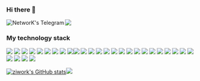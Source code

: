 ### Hi there 👋<!--, my telegram and my telegram bots-->

<a href="https://t.me/devops_engeener"><img align="left" alt="NetworK's Telegram" src="https://img.shields.io/badge/devops_engeener-black?style=social&logo=telegram&logoColor=blue" /></a>

<!--
Иконки тут:
https://simpleicons.org/?q=telegra

Бейджи тут:
https://shields.io/category/social


<a href="https://t.me/devops_tech_bot?start"><img align="left" alt="DevOps Tech Helper bot" src="https://img.shields.io/badge/devops_tech_bot-black?style=social&logo=telegram&logoColor=blue" /></a> <a href="https://github.com/ziwork/devops_tech_bot"><img align="left" alt="GitHub Keenetic DNS bot" src="https://img.shields.io/badge/repo-black?style=social&logo=github&logoColor=blue" /></a>


<a href="https://t.me/keenetic_dns_bot?start"><img align="left" alt="Keenetic DNS bot" src="https://img.shields.io/badge/keenetic_dns_bot-black?style=social&logo=telegram&logoColor=blue" /></a> <a href="https://github.com/ziwork/bypass_keenteic"><img align="left" alt="GitHub Keenetic DNS bot" src="https://img.shields.io/badge/repo-black?style=social&logo=github&logoColor=blue" /></a>

<!--
<a href="https://www.linkedin.com/in/znetwork/"><img align="left" alt="NetworK's LinkedIN" src="https://img.shields.io/badge/@znetwork-black?style=social&logo=linkedin&logoColor=blue" /></a>
-->
![](https://visitor-badge.glitch.me/badge?page_id=ziwork.ziwork)
<br/>

### My technology stack 
<img src="https://img.shields.io/badge/Linux-black?style=for-the-badge&logo=Linux&logoColor=blue" /> <img src="https://img.shields.io/badge/macOS-black?style=for-the-badge&logo=macOS&logoColor=green" /> <img src="https://img.shields.io/badge/Windows-black?style=for-the-badge&logo=Windows 11&logoColor=white" /> <img src="https://img.shields.io/badge/Ubuntu-black?style=for-the-badge&logo=Ubuntu&logoColor=orange" /> <img src="https://img.shields.io/badge/Debian-black?style=for-the-badge&logo=Debian&logoColor=pink" /> <img src="https://img.shields.io/badge/Ansible-black?style=for-the-badge&logo=Ansible&logoColor=white" /> <img src="https://img.shields.io/badge/Docker-black?style=for-the-badge&logo=Docker&logoColor=blue" /> <img src="https://img.shields.io/badge/Kubernetes-black?style=for-the-badge&logo=Kubernetes&logoColor=blue" /> <img src="https://img.shields.io/badge/Python-black?style=for-the-badge&logo=python&logoColor=yellow" /><img src="https://img.shields.io/badge/Bash-black?style=for-the-badge&logo=GNU Bash&logoColor=white" /> <img src="https://img.shields.io/badge/shell-black?style=for-the-badge&logo=Windows Terminal&logoColor=white" /> <img src="https://img.shields.io/badge/Git-black?style=for-the-badge&logo=Git&logoColor=red" /> <img src="https://img.shields.io/badge/GitHub-black?style=for-the-badge&logo=GitHub&logoColor=white" /> <img src="https://img.shields.io/badge/GitHub Actions-black?style=for-the-badge&logo=GitHub Actions&logoColor=green" /> <img src="https://img.shields.io/badge/GitLab-black?style=for-the-badge&logo=GitLab&logoColor=white" /> <img src="https://img.shields.io/badge/Vault-black?style=for-the-badge&logo=Vault&logoColor=white" /> <img src="https://img.shields.io/badge/Apache-black?style=for-the-badge&logo=Apache&logoColor=red" /> <img src="https://img.shields.io/badge/NGINX-black?style=for-the-badge&logo=NGINX&logoColor=white" /> <img src="https://img.shields.io/badge/HTML-black?style=for-the-badge&logo=html5&logoColor=red" /> <img src="https://img.shields.io/badge/CSS-black?style=for-the-badge&logo=CSS3&logoColor=green" /> <img src="https://img.shields.io/badge/PHP-black?style=for-the-badge&logo=PHP&logoColor=blue" /> <img src="https://img.shields.io/badge/MySQL-black?style=for-the-badge&logo=MySQL&logoColor=white" /> <img src="https://img.shields.io/badge/SQLite-black?style=for-the-badge&logo=SQLite&logoColor=blue" /> <img src="https://img.shields.io/badge/Prometheus-black?style=for-the-badge&logo=Prometheus&logoColor=white" /> <img src="https://img.shields.io/badge/Grafana-black?style=for-the-badge&logo=Grafana&logoColor=orange" /> <img src="https://img.shields.io/badge/Elasticsearch-black?style=for-the-badge&logo=Elasticsearch&logoColor=yellow" /> <img src="https://img.shields.io/badge/OpenVPN-black?style=for-the-badge&logo=OpenVPN&logoColor=orange" /> <img src="https://img.shields.io/badge/.ENV-black?style=for-the-badge&logo=.ENV&logoColor=white" /> <img src="https://img.shields.io/badge/pycharm-black?style=for-the-badge&logo=pycharm&logoColor=white" />

<!--
[![NetworK's GitHub stats-Dark](https://github-readme-stats.vercel.app/api?username=ziwork&show_icons=true&theme=dark#gh-dark-mode-only)](https://github.com/ziwork/)  

<!--
<a href="https://github.com/anuraghazra/github-readme-stats">
  <img align="center" src="https://github-readme-stats.vercel.app/api?username=ziwork&show_icons=true&theme=transparent&hide_border=true&custom_title=Моя&nbsp;статистика&nbsp;на&nbsp;Github&include_all_commits=false&line_height=40" />
</a>
<a href="https://github.com/anuraghazra/github-readme-stats">
  <img align="center" src="https://github-readme-stats.vercel.app/api/top-langs/?username=ziwork&layout=default&langs_count=5&theme=transparent&hide_border=true&custom_title=Мои&nbsp;языки&nbsp;программирования&hide_rank=true" />
</a>

-->

<a href="http://www.github.com/ziwork"><img src="https://github-readme-stats.vercel.app/api?username=ziwork&show_icons=true&hide=&count_private=true&title_color=0891b2&text_color=ffffff&icon_color=0891b2&bg_color=1c1917&hide_border=true&show_icons=true" alt="ziwork's GitHub stats" whith="500px" /></a><a href="http://www.github.com/ziwork"><img src="https://github-readme-streak-stats.herokuapp.com/?user=ziwork&stroke=ffffff&background=1c1917&ring=0891b2&fire=0891b2&currStreakNum=ffffff&currStreakLabel=0891b2&sideNums=ffffff&sideLabels=ffffff&dates=ffffff&hide_border=true" whith="500px" /></a>

<!--
<a href="http://www.github.com/ziwork"><img src="https://github-readme-activity-graph.cyclic.app/graph?username=ziwork&bg_color=1c1917&color=ffffff&line=0891b2&point=ffffff&area_color=1c1917&area=true&hide_border=true&custom_title=GitHub%20Commits%20Graph" alt="GitHub Commits Graph" /></a>
<a href="https://github.com/ziwork" align="left"><img src="https://github-readme-stats.vercel.app/api/top-langs/?username=ziwork&langs_count=10&title_color=0891b2&text_color=ffffff&icon_color=0891b2&bg_color=1c1917&hide_border=true&locale=en&custom_title=Top%20%Languages" alt="Top Languages" /></a>

<!--

[![Top Langs](https://github-readme-stats.vercel.app/api/top-langs/?username=ziwork&langs_count=10&theme=dark#gh-dark-mode-only)](https://github.com/ziwork/github-readme-stats)


[![Top Langs](https://github-readme-stats.vercel.app/api/top-langs/?username=kketg&langs_count=10&theme=dark#gh-dark-mode-only)](https://github.com/anuraghazra/github-readme-stats)

[![Top Langs](https://github-readme-stats.vercel.app/api/top-langs/?username=kketg&layout=compact&theme=dark#gh-dark-mode-only)](https://github.com/ziwork/github-readme-stats)

<a href="https://github.com/anuraghazra/github-readme-stats">
  <img align="center" src="https://github-readme-stats.vercel.app/api/pin/?username=ziwork&repo=bypass_keenetic" />
</a>
<a href="https://github.com/anuraghazra/convoychat">
  <img align="center" src="https://github-readme-stats.vercel.app/api/pin/?username=ziwork&repo=bypass_keenetic" />
</a>


hi, i'm [NetworK](https://ziworks.ru/), a passionate self-taught freelance devops engineer from Russia. My passion for devops lies with dreaming up ideas and making them come true with nice coding and best devops practics. I take great care in the architecture, and code quality of the things I build.

i am also an open-source enthusiast and maintainer. i learned a lot from the open-source community and i love how collaboration and knowledge sharing happened through open-source.


 <img align="right" alt="GIF" src="https://github.com/abhisheknaiidu/abhisheknaiidu/blob/master/code.gif?raw=true" width="500" height="320" />
  
- 💼 any freelance work or full time remote work? do reach, [email](mailto:znetwork@me.com) :)
- 💬 ask me about anything, i am happy to help;

📈 My GitHub stats

<p align="center"> <img src="https://github-readme-stats.vercel.app/api?username=ziwork&show_icons=true&theme=gotham" alt="ziwork" />


[![ziwork](https://github.com/morphIsmail/ziwork/blob/main/assets/header.jpg)](https://t.me/devops_engeener)

## Автор телеграм ботов [![@DevOps Tech Helper bot](https://img.shields.io/badge/-Telegram-333?style=for-the-badge&logo=telegram&logoColor=27A0D9)](https://t.me/devops_tech_bot?start) и [![@Keenetic DNS bot](https://img.shields.io/badge/-Telegram-333?style=for-the-badge&logo=telegram&logoColor=27A0D9)](https://t.me/keenetic_dns_bot?start)
Меня знают как **NetworK**, я занимаюсь ИТ с 2006 года.

В 2015 году начал осваивать тему автоматизации. Делюсь своими знаниями в этой области.

### Статистика на GitHub
![GitHub stats](https://github-readme-stats.vercel.app/api?username=ziwork&show_icons=true&hide=prs,issues,contribs&theme=dark)
![Top Langs](https://github-readme-stats.vercel.app/api/top-langs/?username=ziwork&layout=compact&theme=dark)
### Контакты
[![Telegram](https://img.shields.io/badge/-Telegram-333?style=for-the-badge&logo=telegram&logoColor=27A0D9)](https://t.me/devops_engeener)
[![Bot](https://img.shields.io/badge/-Bot-333?style=for-the-badge)](https://t.me/devops_tech_bot?start)
[![VK](https://img.shields.io/badge/-VK-333?style=for-the-badge&logo=Vk&logoColor=27A0D9)](https://vk.com/znetwork)

[![GitHub](https://img.shields.io/badge/-GitHub-333?style=for-the-badge&logo=GitHub&logoColor=fff)](https://github.com/ziwork)

**ziwork/ziwork** is a ✨ _special_ ✨ repository because its `README.md` (this file) appears on your GitHub profile.

Here are some ideas to get you started:

- 🔭 I’m currently working on ...
- 🌱 I’m currently learning ...
- 👯 I’m looking to collaborate on ...
- 🤔 I’m looking for help with ...
- 💬 Ask me about ...
- 📫 How to reach me: ...
- 😄 Pronouns: ...
- ⚡ Fun fact: ...

🚧 **my todoist stats:**
<!-- TODO-IST:START -->
<!--
🏆  7,995 Karma Points           
🌸  Completed 0 tasks today           
✅  Completed 673 tasks so far           
⏳  Longest streak is 10 days
-->
<!-- TODO-IST:END -->

